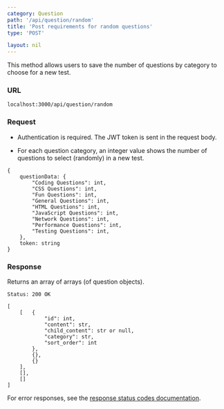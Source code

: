 ```yaml
---
category: Question
path: '/api/question/random'
title: 'Post requirements for random questions'
type: 'POST'

layout: nil
---
```


This method allows users to save the number of questions by category to choose for a new test.

### URL

`localhost:3000/api/question/random`


### Request

* Authentication is required. The JWT token is sent in the request body.

* For each question category, an integer value shows the number of questions to select (randomly) in a new test.

```
{
	questionData: {
		"Coding Questions": int,
		"CSS Questions": int,
		"Fun Questions": int,
		"General Questions": int,
		"HTML Questions": int,
		"JavaScript Questions": int,
		"Network Questions": int,
		"Performance Questions": int,
		"Testing Questions": int,
	}, 
	token: string
}
```

### Response

Returns an array of arrays (of question objects).

```Status: 200 OK```
```
[
	[	{
			"id": int,
			"content": str,
			"child_content": str or null,
			"category": str,
			"sort_order": int
		},
		{},
		{}
	],
	[],
	[]
]
```

For error responses, see the [response status codes documentation](#response-status-codes).